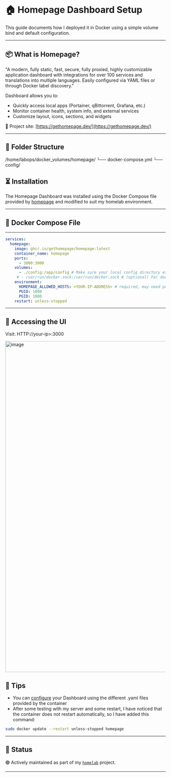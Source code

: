 # 🏠 Homepage Dashboard Setup
  
This guide documents how I deployed it in Docker using a simple volume bind and default configuration.

---

## 📦 What is Homepage?

"A modern, fully static, fast, secure, fully proxied, highly customizable application dashboard with integrations for over 100 services and translations into multiple languages. 
Easily configured via YAML files or through Docker label discovery."

Dashboard allows you to:
- Quickly access local apps (Portainer, qBittorrent, Grafana, etc.)
- Monitor container health, system info, and external services
- Customize layout, icons, sections, and widgets

🔗 Project site: [https://gethomepage.dev/](https://gethomepage.dev/)

---

## 🧱 Folder Structure

/home/labops/docker_volumes/homepage/
└── docker-compose.yml
└── config/

## ⏳ Installation

The Homepage Dashboard was installed using the Docker Compose file provided by [homepage](https://gethomepage.dev/installation/docker/) and modified to suit my homelab environment.

---

## 🐳 Docker Compose File

---
```yaml
services:
  homepage:
    image: ghcr.io/gethomepage/homepage:latest
    container_name: homepage
    ports:
      - 3000:3000
    volumes:
      - ./config:/app/config # Make sure your local config directory exists
     # - /var/run/docker.sock:/var/run/docker.sock # (optional) For docker integrations, see alternative methods
    environment:
      HOMEPAGE_ALLOWED_HOSTS: <YOUR-IP-ADDRESS> # required, may need port. See gethomepage.dev/installation/#homepage_allowed_hosts
      PUID: 1000
      PGID: 1000
    restart: unless-stopped
```
---

## 🔐 Accessing the UI

Visit: HTTP://your-ip>:3000

<img width="1898" height="1036" alt="image" src="https://github.com/user-attachments/assets/868bd063-0686-4d13-87fa-e4f0a632d37a" />



## 🧠 Tips

- You can [configure](https://github.com/raoulmoise/homelab/blob/96aa2341308cd4b757560acecb7d355e4446f792/containers/homepage-dashboard/configuration.md) your Dashboard using the different .yaml files provided by the container
- After some testing with my server and some restart, I have noticed that the container does not restart automatically, so I have added this command:
```bash
sudo docker update --restart unless-stopped homepage
```

---

## 🚧 Status

🟢 Actively maintained as part of my [`homelab`](https://github.com/raoulmoise/homelab) project.

---
